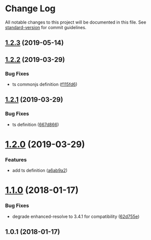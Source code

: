 # Change Log

All notable changes to this project will be documented in this file. See [standard-version](https://github.com/conventional-changelog/standard-version) for commit guidelines.

<a name="1.2.3"></a>
## [1.2.3](https://github.com/clarkdo/postcss-import-resolver/compare/v1.2.2...v1.2.3) (2019-05-14)



<a name="1.2.2"></a>
## [1.2.2](https://github.com/clarkdo/postcss-import-resolver/compare/v1.2.1...v1.2.2) (2019-03-29)


### Bug Fixes

* ts commonjs definition ([f115fd6](https://github.com/clarkdo/postcss-import-resolver/commit/f115fd6))



<a name="1.2.1"></a>
## [1.2.1](https://github.com/clarkdo/postcss-import-resolver/compare/v1.2.0...v1.2.1) (2019-03-29)


### Bug Fixes

* ts definition ([667d866](https://github.com/clarkdo/postcss-import-resolver/commit/667d866))



<a name="1.2.0"></a>
# [1.2.0](https://github.com/clarkdo/postcss-import-resolver/compare/v1.1.0...v1.2.0) (2019-03-29)


### Features

* add ts definition ([a6ab9a2](https://github.com/clarkdo/postcss-import-resolver/commit/a6ab9a2))



<a name="1.1.0"></a>
# [1.1.0](https://github.com/clarkdo/postcss-import-resolver/compare/v1.0.1...v1.1.0) (2018-01-17)


### Bug Fixes

* degrade enhanced-resolve to 3.4.1 for compatibility ([62d755e](https://github.com/clarkdo/postcss-import-resolver/commit/62d755e))



<a name="1.0.1"></a>
## 1.0.1 (2018-01-17)
